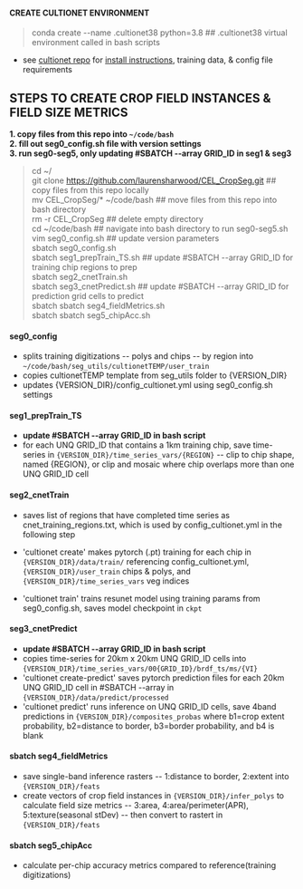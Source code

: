 #### CREATE CULTIONET ENVIRONMENT  
> conda create --name .cultionet38 python=3.8  ## .cultionet38 virtual environment called in bash scripts    
* see [cultionet repo](https://github.com/jgrss/cultionet) for [install instructions](https://github.com/jgrss/cultionet?tab=readme-ov-file#installation), training data, & config file requirements     

## STEPS TO CREATE CROP FIELD INSTANCES & FIELD SIZE METRICS  
<b>1. copy files from this repo into ```~/code/bash```   
2. fill out seg0_config.sh file with version settings   
3. run seg0-seg5, only updating #SBATCH --array GRID_ID in seg1 & seg3   
</b> 

> cd ~/    
> git clone https://github.com/laurensharwood/CEL_CropSeg.git ## copy files from this repo locally      
> mv CEL_CropSeg/* ~/code/bash ## move files from this repo into bash directory     
> rm -r CEL_CropSeg ## delete empty directory    
> cd ~/code/bash ## navigate into bash directory to run seg0-seg5.sh     
> vim seg0_config.sh ## update version parameters      
> sbatch seg0_config.sh   
> sbatch seg1_prepTrain_TS.sh ## update #SBATCH --array GRID_ID for training chip regions to prep     
> sbatch seg2_cnetTrain.sh   
> sbatch seg3_cnetPredict.sh ## update #SBATCH --array GRID_ID for prediction grid cells to predict    
> sbatch sbatch seg4_fieldMetrics.sh  
> sbatch sbatch seg5_chipAcc.sh   

 
   
#### <b>seg0_config</b>     
* splits training digitizations -- polys and chips --  by region into ```~/code/bash/seg_utils/cultionetTEMP/user_train```  
* copies cultionetTEMP template from seg_utils folder to {VERSION_DIR}    
* updates {VERSION_DIR}/config_cultionet.yml using seg0_config.sh settings         

#### <b>seg1_prepTrain_TS</b>    
* <b>update #SBATCH --array GRID_ID in bash script</b>       
* for each UNQ GRID_ID that contains a 1km training chip, save time-series in ```{VERSION_DIR}/time_series_vars/{REGION}``` -- clip to chip shape, named {REGION}, or clip and mosaic where chip overlaps more than one UNQ GRID_ID cell        

#### <b>seg2_cnetTrain</b>    
* saves list of regions that have completed time series as cnet_training_regions.txt, which is used by config_cultionet.yml in the following step   
* 'cultionet create' makes pytorch (.pt) training for each chip in ```{VERSION_DIR}/data/train/``` referencing config_cultionet.yml, ```{VERSION_DIR}/user_train``` chips & polys, and ```{VERSION_DIR}/time_series_vars``` veg indices 
     
* 'cultionet train' trains resunet model using training params from seg0_config.sh, saves model checkpoint in  ```ckpt```   

#### <b>seg3_cnetPredict</b>     
* <b>update #SBATCH --array GRID_ID in bash script</b>        
* copies time-series for 20km x 20km UNQ GRID_ID cells into ```{VERSION_DIR}/time_series_vars/00{GRID_ID}/brdf_ts/ms/{VI}```       
* 'cultionet create-predict' saves pytorch prediction files for each 20km UNQ GRID_ID cell in #SBATCH --array in ```{VERSION_DIR}/data/predict/processed```   
* 'cultionet predict' runs inference on UNQ GRID_ID cells, save 4band predictions in ```{VERSION_DIR}/composites_probas``` where b1=crop extent probability, b2=distance to border, b3=border probability, and b4 is blank     

#### <b>sbatch seg4_fieldMetrics</b>    
* save single-band inference rasters -- 1:distance to border, 2:extent into ```{VERSION_DIR}/feats```  
* create vectors of crop field instances in  ```{VERSION_DIR}/infer_polys```   to calculate field size metrics -- 3:area, 4:area/perimeter(APR), 5:texture(seasonal stDev) -- then convert to rastert in ```{VERSION_DIR}/feats```  

#### <b>sbatch seg5_chipAcc</b>    
* calculate per-chip accuracy metrics compared to reference(training digitizations)       

